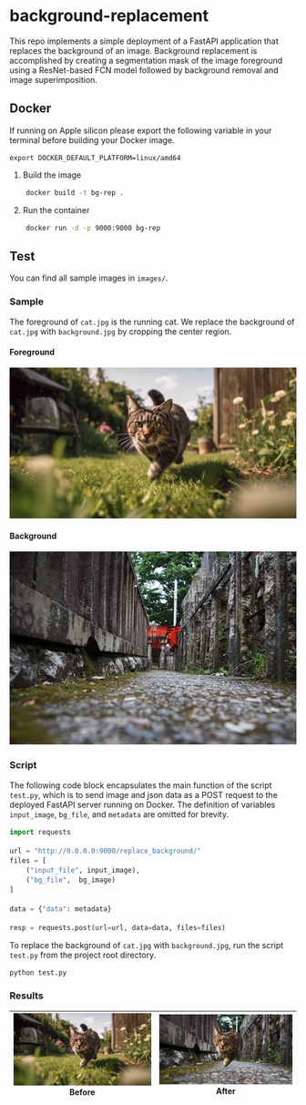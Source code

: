 # background-replacement

This repo implements a simple deployment of a FastAPI application that replaces the background of an image. Background replacement is accomplished by creating a segmentation mask of the image foreground using a ResNet-based FCN model followed by background removal and image superimposition.

## Docker

If running on Apple silicon please export the following variable in your terminal before building your Docker image.

    export DOCKER_DEFAULT_PLATFORM=linux/amd64


1. Build the image
```bash
    docker build -t bg-rep .
```

2. Run the container
```bash
    docker run -d -p 9000:9000 bg-rep
```



## Test

You can find all sample images in `images/`. 

### Sample

The foreground of `cat.jpg` is the running cat. We replace the background of `cat.jpg` with `background.jpg` by cropping the center region.

#### Foreground

<img src="images/cat.jpg">

#### Background

<img src="images/background.jpg">


### Script

The following code block encapsulates the main function of the script `test.py`, which is to send image and json data as a POST request to the deployed FastAPI server running on Docker. The definition of variables `input_image`, `bg_file`, and `metadata` are omitted for brevity.

```python
import requests

url = "http://0.0.0.0:9000/replace_background/"
files = [
    ("input_file", input_image),
    ("bg_file",  bg_image)
]

data = {"data": metadata}

resp = requests.post(url=url, data=data, files=files)
```

To replace the background of `cat.jpg` with `background.jpg`, run the script `test.py` from the project root directory.

```shell
python test.py
```

### Results

|![](images/cat.jpg)<br>Before|![](images/cat_background.png)<br>After|
|:-:|:-:|
